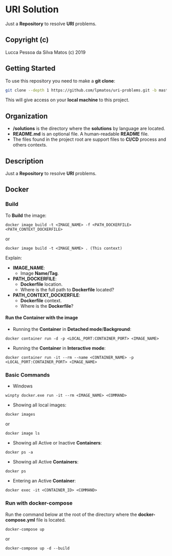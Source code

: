 URI Solution
============

Just a **Repository** to resolve **URI** problems.

## Copyright (c)

Lucca Pessoa da Silva Matos (c) 2019

## Getting Started

To use this repository you need to make a **git clone**:

```bash
git clone --depth 1 https://github.com/lpmatos/uri-problems.git -b master
```

This will give access on your **local machine** to this project.

## Organization

* **/solutions** is the directory where the **solutions** by language are located.
* **README.md** is an optional file. A human-readable **README** file.
* The files found in the project root are support files to **CI/CD** process and others contexts.

## Description

Just a **Repository** to resolve **URI** problems.

## Docker

### Build

To **Build** the image:

```
docker image build -t <IMAGE_NAME> -f <PATH_DOCKERFILE> <PATH_CONTEXT_DOCKERFILE>
```

or

```
docker image build -t <IMAGE_NAME> . (This context)
```

Explain:

* **IMAGE_NAME**:
    * Image **Name/Tag**.
* **PATH_DOCKERFILE**:
    * **Dockerfile** location.
    * Where is the full path to **Dockerfile** located?
* **PATH_CONTEXT_DOCKERFILE**:
    * **Dockerfile** context.
    * Where is the **Dockerfile**?

#### Run the Container with the image

* Running the **Container** in **Detached mode**/**Background**:

```
docker container run -d -p <LOCAL_PORT:CONTAINER_PORT> <IMAGE_NAME>
```

* Running the **Container** in **Interactive mode**:

```
docker container run -it --rm --name <CONTAINER_NAME> -p <LOCAL_PORT:CONTAINER_PORT> <IMAGE_NAME>
```

### Basic Commands

* Windows

```
winpty docker.exe run -it --rm <IMAGE_NAME> <COMMAND>
```

* Showing all local images:

```
docker images
```

or

```
docker image ls
```

* Showing all Active or Inactive **Containers**:

```
docker ps -a
```

* Showing all Active **Containers**:

```
docker ps
```

* Entering an Active **Container**:

```
docker exec -it <CONTAINER_ID> <COMMAND>
```

### Run with docker-compose

Run the command below at the root of the directory where the **docker-compose.yml** file is located.

```
docker-compose up
```

or

```
docker-compose up -d --build
```
